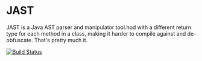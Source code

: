 JAST
======

JAST is a Java AST parser and manipulator tool.hod with a different return type for each method in a class, making it harder to compile against and de-obfuscate. That's pretty much it.

[![Build Status](https://travis-ci.org/TechShroom/JAST.svg?branch=master)](https://travis-ci.org/TechShroom/JAST)
